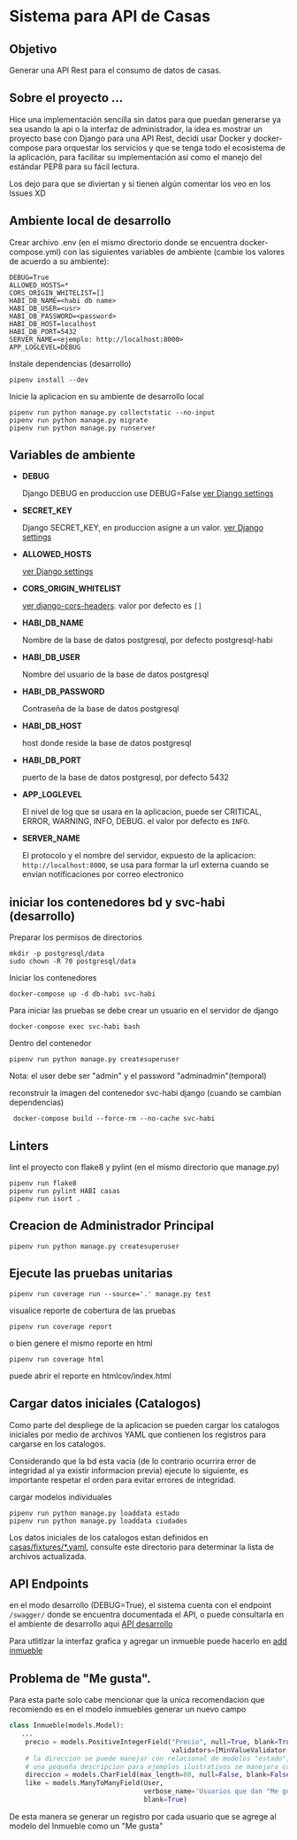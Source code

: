 # Sistema para API de Casas

## Objetivo

Generar una API Rest para el consumo de datos de casas.

## Sobre el proyecto ...

Hice una implementación sencilla sin datos para que puedan generarse ya sea usando la api o la interfaz de administrador, la idea es mostrar un proyecto base con Django para una API Rest, decidí usar Docker y docker-compose para orquestar los servicios y que se tenga todo el ecosistema de la aplicación, para facilitar su implementación así como el manejo del estándar PEP8 para su fácil lectura.

Los dejo para que se diviertan y si tienen algún comentar los veo en los Issues XD


## Ambiente local de desarrollo

Crear archivo .env (en el mismo directorio donde se encuentra docker-compose.yml) con las siguientes variables de ambiente (cambie los valores de acuerdo a su ambiente):

```
DEBUG=True
ALLOWED_HOSTS=*
CORS_ORIGIN_WHITELIST=[]
HABI_DB_NAME=<habi db name>
HABI_DB_USER=<usr>
HABI_DB_PASSWORD=<password>
HABI_DB_HOST=localhost
HABI_DB_PORT=5432
SERVER_NAME=<ejemplo: http://localhost:8000>
APP_LOGLEVEL=DEBUG

```

Instale dependencias (desarrollo)

```
pipenv install --dev
```


Inicie la aplicacion en su ambiente de desarrollo local

```
pipenv run python manage.py collectstatic --no-input
pipenv run python manage.py migrate
pipenv run python manage.py runserver
```

Variables de ambiente
---------------------
   
* **DEBUG** 

    Django DEBUG en produccion use DEBUG=False [ver Django settings](https://docs.djangoproject.com/en/2.2/ref/settings/#debug)

* **SECRET_KEY**

    Django SECRET_KEY, en produccion asigne a un valor. [ver Django settings](https://docs.djangoproject.com/en/2.2/ref/settings/#secret-key)

* **ALLOWED_HOSTS**

    [ver Django settings](https://docs.djangoproject.com/en/2.2/ref/settings/#allowed-hosts)

* **CORS_ORIGIN_WHITELIST**

    [ver django-cors-headers](https://pypi.org/project/django-cors-headers/). valor por defecto es `[]`

* **HABI_DB_NAME**

    Nombre de la base de datos postgresql, por defecto postgresql-habi

* **HABI_DB_USER** 

    Nombre del usuario de la base de datos postgresql

* **HABI_DB_PASSWORD**

    Contraseña de la base de datos postgresql

* **HABI_DB_HOST**

    host donde reside la base de datos postgresql

* **HABI_DB_PORT**

    puerto de la base de datos postgresql, por defecto 5432

* **APP_LOGLEVEL**

    El nivel de log que se usara en la aplicacion, puede ser
    CRITICAL, ERROR, WARNING, INFO, DEBUG. el valor por defecto es `INFO`.

* **SERVER_NAME**

    El protocolo y el nombre del servidor, expuesto de la aplicacion:
    `http://localhost:8000`, se usa para formar la url externa cuando se envian notificaciones por correo electronico

    
    
## iniciar los contenedores bd y svc-habi (desarrollo)

Preparar los permisos de directorios

```
mkdir -p postgresql/data
sudo chown -R 70 postgresql/data
```

Iniciar los contenedores

```
docker-compose up -d db-habi svc-habi
```

Para iniciar las pruebas se debe crear un usuario en el servidor de django

```
docker-compose exec svc-habi bash
```

Dentro del contenedor

```
pipenv run python manage.py createsuperuser
```
Nota: el user debe ser "admin" y el password "adminadmin"(temporal)


reconstruir la imagen del contenedor svc-habi django (cuando se cambian dependencias)

```
 docker-compose build --force-rm --no-cache svc-habi
```

## Linters

lint el proyecto con flake8 y pylint (en el mismo directorio que manage.py)

```
pipenv run flake8
pipenv run pylint HABI casas
pipenv run isort .
```


## Creacion de Administrador Principal

```
pipenv run python manage.py createsuperuser
```


## Ejecute las pruebas unitarias

```
pipenv run coverage run --source='.' manage.py test
```

visualice reporte de cobertura de las pruebas

```
pipenv run coverage report
```

o bien genere el mismo reporte en html

```
pipenv run coverage html
```

puede abrir el reporte en htmlcov/index.html


## Cargar datos iniciales (Catalogos)

Como parte del despliege de la aplicacion se pueden cargar los catalogos iniciales por medio de archivos YAML que contienen los registros para cargarse en los catalogos.

Considerando que la bd esta vacia (de lo contrario ocurrira error de integridad al ya existir informacion previa) ejecute lo siguiente, es importante respetar el orden para evitar errores de integridad.

cargar modelos individuales
```
pipenv run python manage.py loaddata estado
pipenv run python manage.py loaddata ciudades
```

Los datos iniciales de los catalogos estan definidos en [casas/fixtures/*.yaml](casas/fixtures/), consulte este directorio para determinar la lista de archivos actualizada.



## API Endpoints

en el modo desarrollo (DEBUG=True), el sistema cuenta con el endpoint `/swagger/` donde se encuentra documentada el API,
o puede consultarla en el ambiente de desarrollo aqui [API desarrollo](http://localhost:8000/swagger/)

Para utlitlzar la interfaz grafica y agregar un inmueble puede hacerlo en [add inmueble](http://localhost:8000/admin/casas/inmueble/add/)

## Problema de "Me gusta".

Para esta parte solo cabe mencionar que la unica recomendacion que recomiendo es  en el modelo inmuebles generar un nuevo campo 
```python
class Inmueble(models.Model):
   ...
    precio = models.PositiveIntegerField("Precio", null=True, blank=True,
                                         validators=[MinValueValidator(1)])
    # la direccion se puede manejar con relacional de modelos "estado", "cuidad", "C.P" y
    # una pequeña descripcion para ejemplos ilustrativos se manejara como un CharField
    direccion = models.CharField(max_length=80, null=False, blank=False)
    like = models.ManyToManyField(User,
                                  verbose_name='Usuarios que dan "Me gusta"',
                                  blank=True)
```

De esta manera se generar un registro por cada usuario que se agrege al modelo del Inmueble como un "Me gusta"
